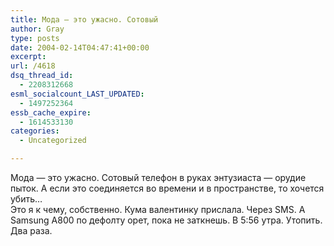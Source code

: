 ```yaml
---
title: Мода — это ужасно. Сотовый
author: Gray
type: posts
date: 2004-02-14T04:47:41+00:00
excerpt:
url: /4618
dsq_thread_id:
  - 2208312668
esml_socialcount_LAST_UPDATED:
  - 1497252364
essb_cache_expire:
  - 1614533130
categories:
  - Uncategorized

---
```








Мода &#8212; это ужасно. Сотовый телефон в руках энтузиаста &#8212; орудие пыток. А если это соединяется во времени и в пространстве, то хочется убить&#8230;  
Это я к чему, собственно. Кума валентинку прислала. Через SMS. А Samsung A800 по дефолту орет, пока не заткнешь. В 5:56 утра. Утопить. Два раза.